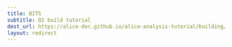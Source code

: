 ```yaml
---
title: BITS
subtitle: O2 build tutorial
dest_url: https://alice-doc.github.io/alice-analysis-tutorial/building/
layout: redirect
---
```

